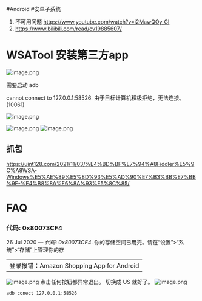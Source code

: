 #Android #安卓子系统
1. 不可用问题  https://www.youtube.com/watch?v=i2MawQOy_GI
2. https://www.bilibili.com/read/cv19885607/ 

# WSATool 安装第三方app
![image.png](https://gitee.com/flynnhai/picgohost/raw/master/img/202402281018757.png)


需要启动 adb

cannot connect to 127.0.0.1:58526: 由于目标计算机积极拒绝，无法连接。 (10061)



![image.png](https://gitee.com/flynnhai/picgohost/raw/master/img/202402281022307.png)

![image.png](https://gitee.com/flynnhai/picgohost/raw/master/img/202402281023733.png)
![image.png](https://gitee.com/flynnhai/picgohost/raw/master/img/202402281024923.png)


## 抓包 
https://uint128.com/2021/11/03/%E4%BD%BF%E7%94%A8Fiddler%E5%9C%A8WSA-Windows%E5%AE%89%E5%8D%93%E5%AD%90%E7%B3%BB%E7%BB%9F-%E4%B8%8A%E6%8A%93%E5%8C%85/
# FAQ
### 代码: 0x80073CF4

26 Jul 2020 — _代码_: _0x80073CF4_. 你的存储空间已用完。请在“设置”>“系统”>“存储”上管理你的存

|   |
|---|
|登录报错：Amazon Shopping App for Android | 
![image.png](https://gitee.com/flynnhai/picgohost/raw/master/img/202402280957207.png)
点击任何按钮都异常退出。
切换成 US 就好了。
![image.png](https://gitee.com/flynnhai/picgohost/raw/master/img/202402281014490.png)


`adb conect 127.0.0.1:58526`